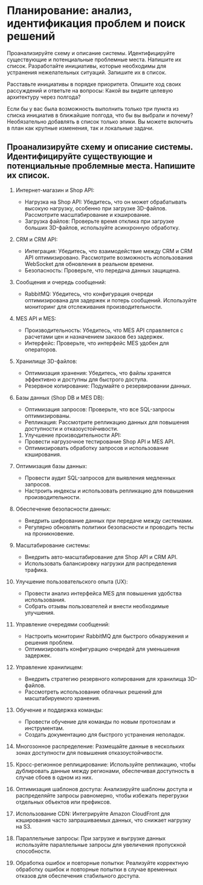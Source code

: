 # Планирование: анализ, идентификация проблем и поиск решений

Проанализируйте схему и описание системы. Идентифицируйте существующие и потенциальные проблемные места. Напишите их список.
Разработайте инициативы, которые необходимы для устранения нежелательных ситуаций. Запишите их в список.

Расставьте инициативы в порядке приоритета. Опишите ход своих рассуждений и ответьте на вопросы:
Какой вы видите целевую архитектуру через полгода?

Если бы у вас была возможность выполнить только три пункта из списка инициатив в ближайшие полгода, что бы вы выбрали и почему? Необязательно добавлять в список только эпики. Вы можете включить в план как крупные изменения, так и локальные задачи.

## Проанализируйте схему и описание системы. Идентифицируйте существующие и потенциальные проблемные места. Напишите их список.

1. Интернет-магазин и Shop API:
   - Нагрузка на Shop API: Убедитесь, что он может обрабатывать высокую нагрузку, особенно при загрузке 3D-файлов. Рассмотрите масштабирование и кэширование.
   - Загрузка файлов: Проверьте время отклика при загрузке больших 3D-файлов, используйте асинхронную обработку.

2. CRM и CRM API:
   - Интеграция: Убедитесь, что взаимодействие между CRM и CRM API оптимизировано. Рассмотрите возможность использования WebSocket для обновления в реальном времени.
   - Безопасность: Проверьте, что передача данных защищена.

3. Сообщения и очередь сообщений:
   - RabbitMQ: Убедитесь, что конфигурация очереди оптимизирована для задержек и потерь сообщений. Используйте мониторинг для отслеживания производительности.

4. MES API и MES:
   - Производительность: Убедитесь, что MES API справляется с расчетами цен и назначением заказов без задержек.
   - Интерфейс: Проверьте, что интерфейс MES удобен для операторов.

5. Хранилище 3D-файлов:
   - Оптимизация хранения: Убедитесь, что файлы хранятся эффективно и доступны для быстрого доступа.
   - Резервное копирование: Подумайте о резервировании данных.

6. Базы данных (Shop DB и MES DB):
   - Оптимизация запросов: Проверьте, что все SQL-запросы оптимизированы.
   - Репликация: Рассмотрите репликацию данных для повышения доступности и отказоустойчивости.



   1. Улучшение производительности API:
   - Провести нагрузочное тестирование Shop API и MES API.
   - Оптимизировать обработку запросов и использование кэширования.

2. Оптимизация базы данных:
   - Провести аудит SQL-запросов для выявления медленных запросов.
   - Настроить индексы и использовать репликацию для повышения производительности.

3. Обеспечение безопасности данных:
   - Внедрить шифрование данных при передаче между системами.
   - Регулярно обновлять политики безопасности и проводить тесты на проникновение.

4. Масштабирование системы:
   - Внедрить авто-масштабирование для Shop API и CRM API.
   - Использовать балансировку нагрузки для распределения трафика.

5. Улучшение пользовательского опыта (UX):
   - Провести анализ интерфейса MES для повышения удобства использования.
   - Собрать отзывы пользователей и внести необходимые улучшения.

6. Управление очередями сообщений:
   - Настроить мониторинг RabbitMQ для быстрого обнаружения и решения проблем.
   - Оптимизировать конфигурацию очередей для уменьшения задержек.

7. Управление хранилищем:
   - Внедрить стратегию резервного копирования для хранилища 3D-файлов.
   - Рассмотреть использование облачных решений для масштабируемого хранения.

8. Обучение и поддержка команды:
   - Провести обучение для команды по новым протоколам и инструментам.
   - Создать документацию для быстрого устранения неполадок.


   <!-- хранилище s3-->
1. Многозонное распределение: Размещайте данные в нескольких зонах доступности для повышения отказоустойчивости.
2. Кросс-регионное реплицирование: Используйте репликацию, чтобы дублировать данные между регионами, обеспечивая доступность в случае сбоев в одном из них.
3. Оптимизация шаблонов доступа: Анализируйте шаблоны доступа и распределяйте запросы равномерно, чтобы избежать перегрузки отдельных объектов или префиксов.
4. Использование CDN: Интегрируйте Amazon CloudFront для кэширования часто запрашиваемых данных, что снижает нагрузку на S3.
5. Параллельные запросы: При загрузке и выгрузке данных используйте параллельные запросы для увеличения пропускной способности.
6. Обработка ошибок и повторные попытки: Реализуйте корректную обработку ошибок и повторные попытки в случае временных отказов для обеспечения стабильного доступа.